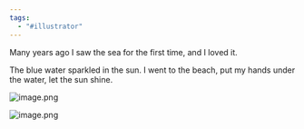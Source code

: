 ```yaml
---
tags:
  - "#illustrator"
---
```

Many years ago I saw the sea for the first time, and I loved it. 

The blue water sparkled in the sun. I went to the beach, put my hands under the water, let the sun shine.

![image.png](https://raw.githubusercontent.com/SibylYang55/tuchuang/master/img/20231201231732.png)

![image.png](https://raw.githubusercontent.com/SibylYang55/tuchuang/master/img/20231201231831.png)





